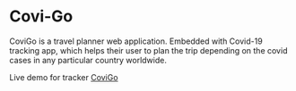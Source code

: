 # Covi-Go
 CoviGo is a travel planner web application.
 Embedded with Covid-19 tracking app, which helps their user to plan the trip depending on the covid cases in any particular country worldwide.

<p>Live demo for tracker <a href="https://covi-go.web.app/"> CoviGo</a> </p>
